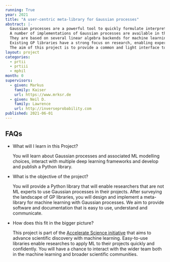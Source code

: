 ```yaml
---
running: True
year: 2021
title: "A user-centric meta-library for Gaussian processes"
abstract: |-
  Gaussian processes are a powerful tool to quickly formulate interpretable machine learning models and make sense of data.
  A number of implementations of Gaussian processes are available in the Python ecosystem for data-science.
  They are based on several linear algebra backends for machine learning, such as [GPy (numpy)](https://sheffieldml.github.io/GPy/), [GPflow (tensorflow)](https://www.gpflow.org/), and [GPyTorch (pytorch)](https://gpytorch.ai/).
  Existing GP libraries have a strong focus on research, enabling experts to formulate new types of models and inference schemes.
  The aim of this project is to provide a common and light interface to these libraries that makes it easy for domain-experts to build GPs that work in practice.
layout: project
categories:
  - prtii
  - prtiii
  - mphil
month: 0
supervisors:
  - given: Markus
    family: Kaiser
    url: https://www.mrksr.de
  - given: Neil D.
    family: Lawrence
    url: http://inverseprobability.com
published: 2021-06-01
---
```


## FAQs

- What will I learn in this Project?

  You will learn about Gaussian processes and associated ML modelling choices, interact with multiple deep learning frameworks and develop and publish a Python library.

- What is the objective of the project?

  You will provide a Python library that will enable researchers that are not ML experts to use Gaussian processes in their projects.
  After surveying the landscape of GP libraries, you will design and implement a meta-library for machine learning with Gaussian processes.
  We aim to provide software and documentation that is easy to use, understand and communicate.

- How does this fit in the bigger picture?

  This project is part of the [Accelerate Science initiative](https://acceleratescience.github.io/) that aims to advance scientific discovery with machine learning.
  Easy-to-use libraries enable researches to apply ML to their projects quickly and confidently.
  You will have a chance to interact with the wider team both in the machine learning and broader scientific communities.

